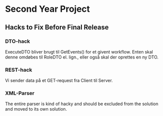 Second Year Project
=====

Hacks to Fix Before Final Release
-----

### DTO-hack
ExecuteDTO bliver brugt til GetEvents() for et givent workflow. 
Enten skal denne omdøbes til RoleDTO el. lign., eller også skal der oprettes en ny DTO. 

### REST-hack
Vi sender data på et GET-request fra Client til Server. 

### XML-Parser
The entire parser is kind of hacky and should be excluded from the solution and moved to its own solution. 
